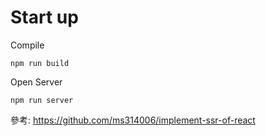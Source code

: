 # Start up
Compile
```
npm run build
```
Open Server
```
npm run server
```

參考: https://github.com/ms314006/implement-ssr-of-react
